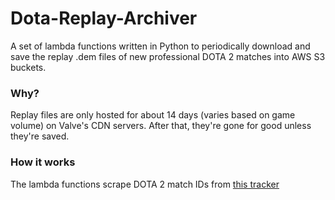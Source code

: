 # Dota-Replay-Archiver
A set of lambda functions written in Python to periodically download and save the replay .dem files of new professional DOTA 2 matches into AWS S3 buckets. 

### Why?
Replay files are only hosted for about 14 days (varies based on game volume) on Valve's CDN servers. After that, they're gone for good unless they're saved.

### How it works
The lambda functions scrape DOTA 2 match IDs from [this tracker](http://www.dota2protracker.com/)
